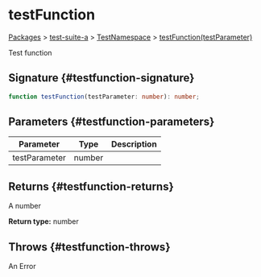 # testFunction

[Packages](./) &gt; [test-suite-a](./test-suite-a/) &gt; [TestNamespace](./test-suite-a/testnamespace-namespace/) &gt; [testFunction(testParameter)](./test-suite-a/testnamespace-namespace/testfunction-function)

Test function

## Signature {#testfunction-signature}

```typescript
function testFunction(testParameter: number): number;
```

## Parameters {#testfunction-parameters}

| Parameter | Type | Description |
| --- | --- | --- |
| testParameter | number |  |

## Returns {#testfunction-returns}

A number

**Return type:** number

## Throws {#testfunction-throws}

An Error
